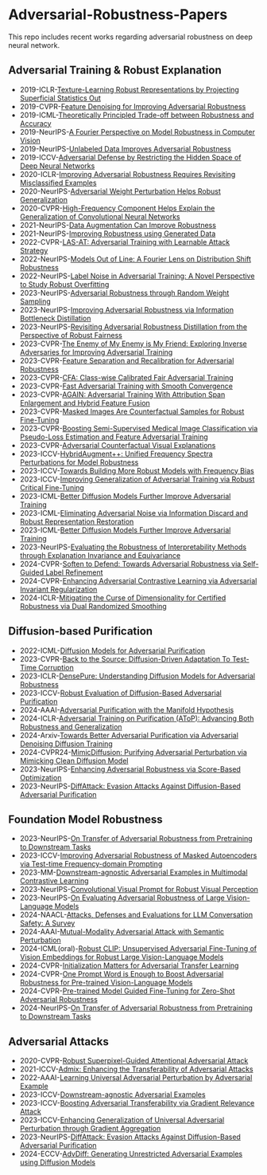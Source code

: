 # Adversarial-Robustness-Papers

This repo includes recent works regarding adversarial robustness on deep neural network.

## Adversarial Training & Robust Explanation

- 2019-ICLR-[Texture-Learning Robust Representations by Projecting Superficial Statistics Out](http://arxiv.org/abs/1903.06256)
- 2019-CVPR-[Feature Denoising for Improving Adversarial Robustness](https://openaccess.thecvf.com/content_CVPR_2019/html/Xie_Feature_Denoising_for_Improving_Adversarial_Robustness_CVPR_2019_paper.html)
- 2019-ICML-[Theoretically Principled Trade-off between Robustness and Accuracy](https://arxiv.org/abs/1901.08573)
- 2019-NeurIPS-[A Fourier Perspective on Model Robustness in Computer Vision](https://arxiv.org/abs/1906.08988)
- 2019-NeurIPS-[Unlabeled Data Improves Adversarial Robustness](https://proceedings.neurips.cc/paper_files/paper/2019/hash/32e0bd1497aa43e02a42f47d9d6515ad-Abstract.html)
- 2019-ICCV-[Adversarial Defense by Restricting the Hidden Space of Deep Neural Networks](https://arxiv.org/abs/1904.00887)
- 2020-ICLR-[Improving Adversarial Robustness Requires Revisiting Misclassified Examples](https://openreview.net/forum?id=rklOg6EFwS)
- 2020-NeurIPS-[Adversarial Weight Perturbation Helps
  Robust Generalization](https://arxiv.org/abs/2004.05884)
- 2020-CVPR-[High-Frequency Component Helps Explain the Generalization of Convolutional Neural Networks](https://openaccess.thecvf.com/content_CVPR_2020/html/Wang_High-Frequency_Component_Helps_Explain_the_Generalization_of_Convolutional_Neural_Networks_CVPR_2020_paper.html)
- 2021-NeurIPS-[Data Augmentation Can Improve Robustness](https://proceedings.neurips.cc/paper/2021/hash/fb4c48608ce8825b558ccf07169a3421-Abstract.html)
- 2021-NeurIPS-[Improving Robustness using Generated Data](http://arxiv.org/abs/2110.09468)
- 2022-CVPR-[LAS-AT: Adversarial Training with Learnable Attack Strategy](https://arxiv.org/abs/2203.06616)
- 2022-NeurIPS-[Models Out of Line: A Fourier Lens on Distribution Shift Robustness](https://proceedings.neurips.cc/paper_files/paper/2022/hash/48736dba3b8d933fabbfdb4f22a7be71-Abstract-Conference.html)
- 2022-NeurIPS-[Label Noise in Adversarial Training: A Novel Perspective to Study Robust Overfitting](https://openreview.net/forum?id=9_O9mTLYJQp)
- 2023-NeurIPS-[Adversarial Robustness through Random Weight Sampling](https://proceedings.neurips.cc/paper_files/paper/2023/hash/766f407b7b4a82135da23b32f0cbaff3-Abstract-Conference.html)
- 2023-NeurIPS-[Improving Adversarial Robustness via Information Bottleneck Distillation](https://papers.neurips.cc/paper_files/paper/2023/hash/233278d812e74a4f9848410881db86b1-Abstract-Conference.html)
- 2023-NeurIPS-[Revisiting Adversarial Robustness Distillation from the Perspective of Robust Fairness](https://arxiv.org/abs/2108.07969)
- 2023-CVPR-[The Enemy of My Enemy is My Friend: Exploring Inverse Adversaries for Improving Adversarial Training](https://arxiv.org/abs/2211.00525)
- 2023-CVPR-[Feature Separation and Recalibration for Adversarial Robustness](https://arxiv.org/abs/2303.13846)
- 2023-CVPR-[CFA: Class-wise Calibrated Fair Adversarial Training](https://arxiv.org/abs/2303.14460)
- 2023-CVPR-[Fast Adversarial Training with Smooth Convergence](https://openaccess.thecvf.com/content/ICCV2023/html/Zhao_Fast_Adversarial_Training_with_Smooth_Convergence_ICCV_2023_paper.html)
- 2023-CVPR-[AGAIN: Adversarial Training With Attribution Span Enlargement and Hybrid Feature Fusion](https://openaccess.thecvf.com/content/CVPR2023/html/Yin_AGAIN_Adversarial_Training_With_Attribution_Span_Enlargement_and_Hybrid_Feature_CVPR_2023_paper.html)
- 2023-CVPR-[Masked Images Are Counterfactual Samples for Robust Fine-Tuning](https://openaccess.thecvf.com/content/CVPR2023/html/Xiao_Masked_Images_Are_Counterfactual_Samples_for_Robust_Fine-Tuning_CVPR_2023_paper.html)
- 2023-CVPR-[Boosting Semi-Supervised Medical Image Classification via Pseudo-Loss Estimation and Feature Adversarial Training](https://openaccess.thecvf.com/content/CVPR2023/html/Zeng_PEFAT_Boosting_Semi-Supervised_Medical_Image_Classification_via_Pseudo-Loss_Estimation_and_CVPR_2023_paper.html)
- 2023-CVPR-[Adversarial Counterfactual Visual Explanations](https://openaccess.thecvf.com/content/CVPR2023/html/Jeanneret_Adversarial_Counterfactual_Visual_Explanations_CVPR_2023_paper.html)
- 2023-ICCV-[HybridAugment++: Unified Frequency Spectra Perturbations for Model Robustness](https://openaccess.thecvf.com/content/ICCV2023/html/Yucel_HybridAugment_Unified_Frequency_Spectra_Perturbations_for_Model_Robustness_ICCV_2023_paper.html)
- 2023-ICCV-[Towards Building More Robust Models with Frequency Bias](https://arxiv.org/abs/2307.09763)
- 2023-ICCV-[Improving Generalization of Adversarial Training via Robust Critical Fine-Tuning](http://arxiv.org/abs/2308.02533)
- 2023-ICML-[Better Diffusion Models Further Improve Adversarial Training](https://arxiv.org/abs/2302.04638)
- 2023-ICML-[Eliminating Adversarial Noise via Information Discard and Robust Representation Restoration](https://proceedings.mlr.press/v202/zhou23b/zhou23b.pdf)
- 2023-ICML-[Better Diffusion Models Further Improve Adversarial Training](https://arxiv.org/abs/2302.04638)
- 2023-NeurIPS-[Evaluating the Robustness of Interpretability Methods through Explanation Invariance and Equivariance](https://proceedings.neurips.cc/paper_files/paper/2023/hash/e1f418450107c4a0ddc16d008d131573-Abstract-Conference.html)
- 2024-CVPR-[Soften to Defend: Towards Adversarial Robustness via Self-Guided Label Refinement](https://arxiv.org/abs/2403.09101)
- 2024-CVPR-[Enhancing Adversarial Contrastive Learning via Adversarial Invariant Regularization](https://arxiv.org/abs/2305.00374)
- 2024-ICLR-[Mitigating the Curse of Dimensionality for Certified Robustness via Dual Randomized Smoothing](https://arxiv.org/abs/2404.09586)

## Diffusion-based Purification

- 2022-ICML-[Diffusion Models for Adversarial Purification](http://arxiv.org/abs/2205.07460)
- 2023-CVPR-[Back to the Source: Diffusion-Driven Adaptation To Test-Time Corruption](https://github.com/shiyegao/DDA)
- 2023-ICLR-[DensePure: Understanding Diffusion Models for Adversarial Robustness](https://arxiv.org/abs/2211.00322)
- 2023-ICCV-[Robust Evaluation of Diffusion-Based Adversarial Purification](https://openaccess.thecvf.com/content/ICCV2023/html/Lee_Robust_Evaluation_of_Diffusion-Based_Adversarial_Purification_ICCV_2023_paper.html)
- 2024-AAAI-[Adversarial Purification with the Manifold Hypothesis](https://ojs.aaai.org/index.php/AAAI/article/view/29574)
- 2024-ICLR-[Adversarial Training on Purification (AToP): Advancing Both Robustness and Generalization](http://arxiv.org/abs/2401.16352)
- 2024-Arxiv-[Towards Better Adversarial Purification via Adversarial Denoising Diffusion Training](https://arxiv.org/abs/2404.14309v1)
- 2024-CVPR24-[MimicDiffusion: Purifying Adversarial Perturbation via Mimicking Clean Diffusion Model](https://arxiv.org/abs/2312.04802)
- 2023-NeurIPS-[Enhancing Adversarial Robustness via Score-Based Optimization](https://arxiv.org/abs/2307.04333)
- 2023-NeurIPS-[DiffAttack: Evasion Attacks Against Diffusion-Based Adversarial Purification](https://arxiv.org/abs/2311.16124)

## Foundation Model Robustness

- 2023-NeurIPS-[On Transfer of Adversarial Robustness from Pretraining to Downstream Tasks](https://arxiv.org/abs/2208.03835)
- 2023-ICCV-[Improving Adversarial Robustness of Masked Autoencoders via Test-time Frequency-domain Prompting](https://openaccess.thecvf.com/content/ICCV2023/html/Huang_Improving_Adversarial_Robustness_of_Masked_Autoencoders_via_Test-time_Frequency-domain_Prompting_ICCV_2023_paper.html)
- 2023-MM-[Downstream-agnostic Adversarial Examples in Multimodal Contrastive Learning](https://doi.org/10.1145/3581783.3612454)
- 2023-NeurIPS-[Convolutional Visual Prompt for Robust Visual Perception](https://proceedings.neurips.cc/paper_files/paper/2023/hash/58be158bf831a706b1a66cffbc401cac-Abstract-Conference.html)
- 2023-NeurIPS-[On Evaluating Adversarial Robustness of Large Vision-Language Models](https://arxiv.org/abs/2305.16934)
- 2024-NAACL-[Attacks, Defenses and Evaluations for LLM Conversation Safety: A Survey](https://arxiv.org/abs/2402.09283)
- 2024-AAAI-[Mutual-Modality Adversarial Attack with Semantic Perturbation](https://arxiv.org/abs/2312.12768)
- 2024-ICML(oral)-[Robust CLIP: Unsupervised Adversarial Fine-Tuning of Vision Embeddings for Robust Large Vision-Language Models](https://arxiv.org/abs/2402.12336)
- 2024-CVPR-[Initialization Matters for Adversarial Transfer Learning](https://arxiv.org/abs/2312.05716)
- 2024-CVPR-[One Prompt Word is Enough to Boost Adversarial Robustness for Pre-trained Vision-Language Models](https://openaccess.thecvf.com/content/CVPR2024/html/Li_One_Prompt_Word_is_Enough_to_Boost_Adversarial_Robustness_for_CVPR_2024_paper.html)
- 2024-CVPR-[Pre-trained Model Guided Fine-Tuning for Zero-Shot Adversarial Robustness](https://openaccess.thecvf.com/content/CVPR2024/html/Wang_Pre-trained_Model_Guided_Fine-Tuning_for_Zero-Shot_Adversarial_Robustness_CVPR_2024_paper.html)
- 2024-NeurIPS-[On Transfer of Adversarial Robustness from Pretraining to Downstream Tasks](https://proceedings.neurips.cc/paper_files/paper/2023/hash/b9801626a6ffaf6664af1e983dbd0094-Abstract-Conference.html)

## Adversarial Attacks

- 2020-CVPR-[Robust Superpixel-Guided Attentional Adversarial Attack](https://ieeexplore.ieee.org/abstract/document/9157746)
- 2021-ICCV-[Admix: Enhancing the Transferability of Adversarial Attacks](https://openaccess.thecvf.com/content/ICCV2021/html/Wang_Admix_Enhancing_the_Transferability_of_Adversarial_Attacks_ICCV_2021_paper.html)
- 2022-AAAI-[Learning Universal Adversarial Perturbation by Adversarial Example](https://ojs.aaai.org/index.php/AAAI/article/view/20023)
- 2023-ICCV-[Downstream-agnostic Adversarial Examples](https://openaccess.thecvf.com/content/ICCV2023/html/Zhou_Downstream-agnostic_Adversarial_Examples_ICCV_2023_paper.html)
- 2023-ICCV-[Boosting Adversarial Transferability via Gradient Relevance Attack](https://openaccess.thecvf.com/content/ICCV2023/html/Zhu_Boosting_Adversarial_Transferability_via_Gradient_Relevance_Attack_ICCV_2023_paper.html)
- 2023-ICCV-[Enhancing Generalization of Universal Adversarial Perturbation through Gradient Aggregation](https://openaccess.thecvf.com/content/ICCV2023/html/Liu_Enhancing_Generalization_of_Universal_Adversarial_Perturbation_through_Gradient_Aggregation_ICCV_2023_paper.html)
- 2023-NeurIPS-[DiffAttack: Evasion Attacks Against Diffusion-Based Adversarial Purification](https://arxiv.org/abs/2311.16124)
- 2024-ECCV-[AdvDiff: Generating Unrestricted Adversarial Examples using Diffusion Models](https://arxiv.org/abs/2307.12499)
